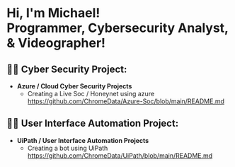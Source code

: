 <h1>Hi, I'm Michael! <br/><a >Programmer</a>, <a >Cybersecurity Analyst</a>, <a > & Videographer!</a></h1>

<h2>👨‍💻 Cyber Security Project:</h2>

- <b>Azure / Cloud Cyber Security Projects</b>
  - Creating a Live Soc / Honeynet using azure https://github.com/ChromeData/Azure-Soc/blob/main/README.md
 
<h2>👨‍💻 User Interface Automation Project:</h2>

- <b>UiPath / User Interface Automation Projects</b>
  - Creating a bot using UiPath https://github.com/ChromeData/UiPath/blob/main/README.md
